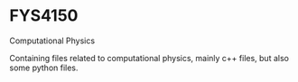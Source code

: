 # FYS4150
Computational Physics

Containing files related to computational physics, mainly c++ files, but also some python files. 

